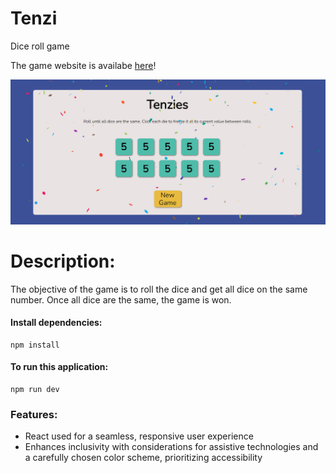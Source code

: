 # Tenzi

Dice roll game

The game website is availabe [here](https://magnificent-froyo-7879d6.netlify.app/)!

![Tenzi:](https://github.com/zerrynlh/Tenzie/blob/main/src/styles/tenzie1.png)

# Description:
The objective of the game is to roll the dice and get all dice on the same number. Once all dice are the same, the game is won.

#### Install dependencies:
```
npm install
```

#### To run this application:
```
npm run dev
```

### Features:
- React used for a seamless, responsive user experience
- Enhances inclusivity with considerations for assistive technologies and a carefully chosen color scheme, prioritizing accessibility
